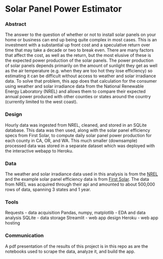 # Solar Panel Power Estimator

### Abstract
The answer to the question of whether or not to install solar panels on your home or business can end up being quite complex in most cases. This is an investment
with a substantial up front cost and a speculative return over time that may take a decade or two to break even. There are many factors that affect the cost, as
well as the return, but the most elusive of these is the expected power production of the solar panels. The power production of solar panels depends primarily on 
the amount of sunlight they get as well as the air temperature (e.g. when they are too hot they lose efficiency) so estimating it can be difficult without access
to weather and solar irradiance data. To solve that problem, this app does that calculation for the consumer using weather and solar irradiance data from the National
Renewable Energy Laboratory (NREL) and allows them to compare their expected annual power produced with other counties or states around the country (currently limited to the west coast).

### Design
Hourly data was ingested from NREL, cleaned, and stored in an SQLite database. This data was then used, along with the solar panel efficiency specs from First Solar,
to compute daily solar panel power production for each county in CA, OR, and WA. This much smaller (downsample) processed data was stored in a separate dataset
which was deployed with the interactive webapp to Heroku.

### Data
The weather and solar irradiance data used in this analysis is from the [NREL](https://www.nrel.gov/) and the example solar panel
efficiency data is from [First Solar](https://www.firstsolar.com/-/media/First-Solar/Technical-Documents/Series-6-Datasheets/Series-6-Datasheet.ashx). The data from
NREL was acquired through their api and amounted to about 500,000 rows of data, spanning 3 states and 1 year.

### Tools
Requests - data acquisition
Pandas, numpy, matplotlib - EDA and data analysis
SQLite - data storage
Streamlit - web app design
Heroku - web app hosting

### Communication
A pdf presentation of the results of this project is in this repo as are the notebooks used to scrape the data, analyze it, and build the app.
